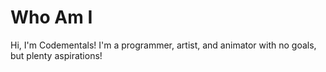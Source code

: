 # Who Am I
Hi, I'm Codementals! I'm a programmer, artist, and animator with no goals, but plenty aspirations!
